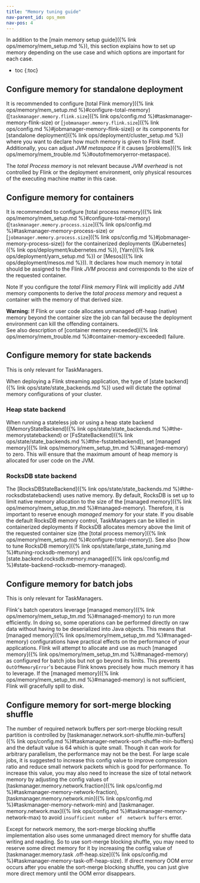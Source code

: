 ```yaml
---
title: "Memory tuning guide"
nav-parent_id: ops_mem
nav-pos: 4
---
```

<!--
Licensed to the Apache Software Foundation (ASF) under one
or more contributor license agreements.  See the NOTICE file
distributed with this work for additional information
regarding copyright ownership.  The ASF licenses this file
to you under the Apache License, Version 2.0 (the
"License"); you may not use this file except in compliance
with the License.  You may obtain a copy of the License at

  http://www.apache.org/licenses/LICENSE-2.0

Unless required by applicable law or agreed to in writing,
software distributed under the License is distributed on an
"AS IS" BASIS, WITHOUT WARRANTIES OR CONDITIONS OF ANY
KIND, either express or implied.  See the License for the
specific language governing permissions and limitations
under the License.
-->

In addition to the [main memory setup guide]({% link ops/memory/mem_setup.md %}), this section explains how to set up memory
depending on the use case and which options are important for each case.

* toc
{:toc}

## Configure memory for standalone deployment

It is recommended to configure [total Flink memory]({% link ops/memory/mem_setup.md %}#configure-total-memory)
([`taskmanager.memory.flink.size`]({% link ops/config.md %}#taskmanager-memory-flink-size) or [`jobmanager.memory.flink.size`]({% link ops/config.md %}#jobmanager-memory-flink-size))
or its components for [standalone deployment]({% link ops/deployment/cluster_setup.md %}) where you want to declare how much memory
is given to Flink itself. Additionally, you can adjust *JVM metaspace* if it causes [problems]({% link ops/memory/mem_trouble.md %}#outofmemoryerror-metaspace).

The *total Process memory* is not relevant because *JVM overhead* is not controlled by Flink or the deployment environment,
only physical resources of the executing machine matter in this case.

## Configure memory for containers

It is recommended to configure [total process memory]({% link ops/memory/mem_setup.md %}#configure-total-memory)
([`taskmanager.memory.process.size`]({% link ops/config.md %}#taskmanager-memory-process-size) or [`jobmanager.memory.process.size`]({% link ops/config.md %}#jobmanager-memory-process-size))
for the containerized deployments ([Kubernetes]({% link ops/deployment/kubernetes.md %}), [Yarn]({% link ops/deployment/yarn_setup.md %}) or [Mesos]({% link ops/deployment/mesos.md %})).
It declares how much memory in total should be assigned to the Flink *JVM process* and corresponds to the size of the requested container.

<span class="label label-info">Note</span> If you configure the *total Flink memory* Flink will implicitly add JVM memory components
to derive the *total process memory* and request a container with the memory of that derived size.

<div class="alert alert-warning">
  <strong>Warning:</strong> If Flink or user code allocates unmanaged off-heap (native) memory beyond the container size
  the job can fail because the deployment environment can kill the offending containers.
</div>
See also description of [container memory exceeded]({% link ops/memory/mem_trouble.md %}#container-memory-exceeded) failure.

## Configure memory for state backends

This is only relevant for TaskManagers.

When deploying a Flink streaming application, the type of [state backend]({% link ops/state/state_backends.md %}) used
will dictate the optimal memory configurations of your cluster.

### Heap state backend

When running a stateless job or using a heap state backend ([MemoryStateBackend]({% link ops/state/state_backends.md %}#the-memorystatebackend)
or [FsStateBackend]({% link ops/state/state_backends.md %}#the-fsstatebackend)), set [managed memory]({% link ops/memory/mem_setup_tm.md %}#managed-memory) to zero.
This will ensure that the maximum amount of heap memory is allocated for user code on the JVM.

### RocksDB state backend

The [RocksDBStateBackend]({% link ops/state/state_backends.md %}#the-rocksdbstatebackend) uses native memory. By default,
RocksDB is set up to limit native memory allocation to the size of the [managed memory]({% link ops/memory/mem_setup_tm.md %}#managed-memory).
Therefore, it is important to reserve enough *managed memory* for your state. If you disable the default RocksDB memory control,
TaskManagers can be killed in containerized deployments if RocksDB allocates memory above the limit of the requested container size
(the [total process memory]({% link ops/memory/mem_setup.md %}#configure-total-memory)).
See also [how to tune RocksDB memory]({% link ops/state/large_state_tuning.md %}#tuning-rocksdb-memory)
and [state.backend.rocksdb.memory.managed]({% link ops/config.md %}#state-backend-rocksdb-memory-managed).

## Configure memory for batch jobs

This is only relevant for TaskManagers.

Flink's batch operators leverage [managed memory]({% link ops/memory/mem_setup_tm.md %}#managed-memory) to run more efficiently.
In doing so, some operations can be performed directly on raw data without having to be deserialized into Java objects.
This means that [managed memory]({% link ops/memory/mem_setup_tm.md %}#managed-memory) configurations have practical effects
on the performance of your applications. Flink will attempt to allocate and use as much [managed memory]({% link ops/memory/mem_setup_tm.md %}#managed-memory)
as configured for batch jobs but not go beyond its limits. This prevents `OutOfMemoryError`'s because Flink knows precisely
how much memory it has to leverage. If the [managed memory]({% link ops/memory/mem_setup_tm.md %}#managed-memory) is not sufficient,
Flink will gracefully spill to disk.

## Configure memory for sort-merge blocking shuffle

The number of required network buffers per sort-merge blocking result partition is controlled by 
[taskmanager.network.sort-shuffle.min-buffers]({% link ops/config.md %}#taskmanager-network-sort-shuffle-min-buffers)
and the default value is 64 which is quite small. Though it can work for arbitrary parallelism, the 
performance may not be the best. For large scale jobs, it is suggested to increase this config value 
to improve compression ratio and reduce small network packets which is good for performance. To increase 
this value, you may also need to increase the size of total network memory by adjusting the config 
values of [taskmanager.memory.network.fraction]({% link ops/config.md %}#taskmanager-memory-network-fraction),
[taskmanager.memory.network.min]({% link ops/config.md %}#taskmanager-memory-network-min) and [taskmanager.
memory.network.max]({% link ops/config.md %}#taskmanager-memory-network-max) to avoid `insufficient number of 
network buffers` error.

Except for network memory, the sort-merge blocking shuffle implementation also uses some unmanaged 
direct memory for shuffle data writing and reading. So to use sort-merge blocking shuffle, you may 
need to reserve some direct memory for it by increasing the config value of [taskmanager.memory.task
.off-heap.size]({% link ops/config.md %}#taskmanager-memory-task-off-heap-size). If direct memory OOM error 
occurs after you enable the sort-merge blocking shuffle, you can just give more direct memory until 
the OOM error disappears.
